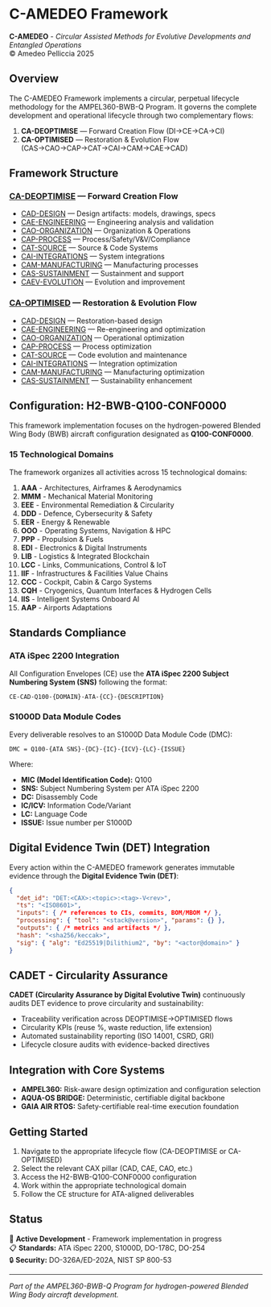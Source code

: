# C-AMEDEO Framework

**C-AMEDEO** - *Circular Assisted Methods for Evolutive Developments and Entangled Operations*  
© Amedeo Pelliccia 2025

## Overview

The C-AMEDEO Framework implements a circular, perpetual lifecycle methodology for the AMPEL360-BWB-Q Program. It governs the complete development and operational lifecycle through two complementary flows:

1. **CA-DEOPTIMISE** — Forward Creation Flow (DI→CE→CA→CI)
2. **CA-OPTIMISED** — Restoration & Evolution Flow (CAS→CAO→CAP→CAT→CAI→CAM→CAE→CAD)

## Framework Structure

### [CA-DEOPTIMISE](https://github.com/Robbbo-T/Robbbo-T/tree/main/C-AMEDEO-FRAMEWORK/CA-DEOPTIMISE) — Forward Creation Flow

* [CAD-DESIGN](https://github.com/Robbbo-T/Robbbo-T/tree/main/C-AMEDEO-FRAMEWORK/CA-DEOPTIMISE/CAD-DESIGN) — Design artifacts: models, drawings, specs
* [CAE-ENGINEERING](https://github.com/Robbbo-T/Robbbo-T/tree/main/C-AMEDEO-FRAMEWORK/CA-DEOPTIMISE/CAE-ENGINEERING) — Engineering analysis and validation
* [CAO-ORGANIZATION](https://github.com/Robbbo-T/Robbbo-T/tree/main/C-AMEDEO-FRAMEWORK/CA-DEOPTIMISE/CAO-ORGANIZATION) — Organization & Operations
* [CAP-PROCESS](https://github.com/Robbbo-T/Robbbo-T/tree/main/C-AMEDEO-FRAMEWORK/CA-DEOPTIMISE/CAP-PROCESS) — Process/Safety/V&V/Compliance
* [CAT-SOURCE](https://github.com/Robbbo-T/Robbbo-T/tree/main/C-AMEDEO-FRAMEWORK/CA-DEOPTIMISE/CAT-SOURCE) — Source & Code Systems
* [CAI-INTEGRATIONS](https://github.com/Robbbo-T/Robbbo-T/tree/main/C-AMEDEO-FRAMEWORK/CA-DEOPTIMISE/CAI-INTEGRATIONS) — System integrations
* [CAM-MANUFACTURING](https://github.com/Robbbo-T/Robbbo-T/tree/main/C-AMEDEO-FRAMEWORK/CA-DEOPTIMISE/CAM-MANUFACTURING) — Manufacturing processes
* [CAS-SUSTAINMENT](https://github.com/Robbbo-T/Robbbo-T/tree/main/C-AMEDEO-FRAMEWORK/CA-DEOPTIMISE/CAS-SUSTAINMENT) — Sustainment and support
* [CAEV-EVOLUTION](https://github.com/Robbbo-T/Robbbo-T/tree/main/C-AMEDEO-FRAMEWORK/CA-DEOPTIMISE/CAEV-EVOLUTION) — Evolution and improvement

### [CA-OPTIMISED](https://github.com/Robbbo-T/Robbbo-T/tree/main/C-AMEDEO-FRAMEWORK/CA-OPTIMISED) — Restoration & Evolution Flow

* [CAD-DESIGN](https://github.com/Robbbo-T/Robbbo-T/tree/main/C-AMEDEO-FRAMEWORK/CA-OPTIMISED/CAD-DESIGN) — Restoration-based design
* [CAE-ENGINEERING](https://github.com/Robbbo-T/Robbbo-T/tree/main/C-AMEDEO-FRAMEWORK/CA-OPTIMISED/CAE-ENGINEERING) — Re-engineering and optimization
* [CAO-ORGANIZATION](https://github.com/Robbbo-T/Robbbo-T/tree/main/C-AMEDEO-FRAMEWORK/CA-OPTIMISED/CAO-ORGANIZATION) — Operational optimization
* [CAP-PROCESS](https://github.com/Robbbo-T/Robbbo-T/tree/main/C-AMEDEO-FRAMEWORK/CA-OPTIMISED/CAP-PROCESS) — Process optimization
* [CAT-SOURCE](https://github.com/Robbbo-T/Robbbo-T/tree/main/C-AMEDEO-FRAMEWORK/CA-OPTIMISED/CAT-SOURCE) — Code evolution and maintenance
* [CAI-INTEGRATIONS](https://github.com/Robbbo-T/Robbbo-T/tree/main/C-AMEDEO-FRAMEWORK/CA-OPTIMISED/CAI-INTEGRATIONS) — Integration optimization
* [CAM-MANUFACTURING](https://github.com/Robbbo-T/Robbbo-T/tree/main/C-AMEDEO-FRAMEWORK/CA-OPTIMISED/CAM-MANUFACTURING) — Manufacturing optimization
* [CAS-SUSTAINMENT](https://github.com/Robbbo-T/Robbbo-T/tree/main/C-AMEDEO-FRAMEWORK/CA-OPTIMISED/CAS-SUSTAINMENT) — Sustainability enhancement

## Configuration: H2-BWB-Q100-CONF0000

This framework implementation focuses on the hydrogen-powered Blended Wing Body (BWB) aircraft configuration designated as **Q100-CONF0000**.

### 15 Technological Domains

The framework organizes all activities across 15 technological domains:

1. **AAA** - Architectures, Airframes & Aerodynamics
2. **MMM** - Mechanical Material Monitoring
3. **EEE** - Environmental Remediation & Circularity
4. **DDD** - Defence, Cybersecurity & Safety
5. **EER** - Energy & Renewable
6. **OOO** - Operating Systems, Navigation & HPC
7. **PPP** - Propulsion & Fuels
8. **EDI** - Electronics & Digital Instruments
9. **LIB** - Logistics & Integrated Blockchain
10. **LCC** - Links, Communications, Control & IoT
11. **IIF** - Infrastructures & Facilities Value Chains
12. **CCC** - Cockpit, Cabin & Cargo Systems
13. **CQH** - Cryogenics, Quantum Interfaces & Hydrogen Cells
14. **IIS** - Intelligent Systems Onboard AI
15. **AAP** - Airports Adaptations

## Standards Compliance

### ATA iSpec 2200 Integration
All Configuration Envelopes (CE) use the **ATA iSpec 2200 Subject Numbering System (SNS)** following the format:
```
CE-CAD-Q100-{DOMAIN}-ATA-{CC}-{DESCRIPTION}
```

### S1000D Data Module Codes
Every deliverable resolves to an S1000D Data Module Code (DMC):
```
DMC = Q100-{ATA SNS}-{DC}-{IC}-{ICV}-{LC}-{ISSUE}
```

Where:
- **MIC (Model Identification Code):** Q100
- **SNS:** Subject Numbering System per ATA iSpec 2200
- **DC:** Disassembly Code
- **IC/ICV:** Information Code/Variant
- **LC:** Language Code
- **ISSUE:** Issue number per S1000D

## Digital Evidence Twin (DET) Integration

Every action within the C-AMEDEO framework generates immutable evidence through the **Digital Evidence Twin (DET)**:

```json
{
  "det_id": "DET:<CAX>:<topic>:<tag>-V<rev>",
  "ts": "<ISO8601>",
  "inputs": { /* references to CIs, commits, BOM/MBOM */ },
  "processing": { "tool": "<stack@version>", "params": {} },
  "outputs": { /* metrics and artifacts */ },
  "hash": "<sha256/keccak>",
  "sig": { "alg": "Ed25519|Dilithium2", "by": "<actor@domain>" }
}
```

## CADET - Circularity Assurance

**CADET (Circularity Assurance by Digital Evolutive Twin)** continuously audits DET evidence to prove circularity and sustainability:

- Traceability verification across DEOPTIMISE→OPTIMISED flows
- Circularity KPIs (reuse %, waste reduction, life extension)
- Automated sustainability reporting (ISO 14001, CSRD, GRI)
- Lifecycle closure audits with evidence-backed directives

## Integration with Core Systems

- **AMPEL360:** Risk-aware design optimization and configuration selection
- **AQUA-OS BRIDGE:** Deterministic, certifiable digital backbone
- **GAIA AIR RTOS:** Safety-certifiable real-time execution foundation

## Getting Started

1. Navigate to the appropriate lifecycle flow (CA-DEOPTIMISE or CA-OPTIMISED)
2. Select the relevant CAX pillar (CAD, CAE, CAO, etc.)
3. Access the H2-BWB-Q100-CONF0000 configuration
4. Work within the appropriate technological domain
5. Follow the CE structure for ATA-aligned deliverables

## Status

🚧 **Active Development** - Framework implementation in progress  
📋 **Standards:** ATA iSpec 2200, S1000D, DO-178C, DO-254  
🔒 **Security:** DO-326A/ED-202A, NIST SP 800-53  

---

*Part of the AMPEL360-BWB-Q Program for hydrogen-powered Blended Wing Body aircraft development.*